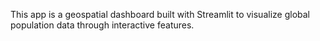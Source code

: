 
This app is a geospatial dashboard built with Streamlit to visualize global population data through interactive features.